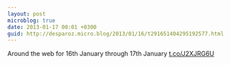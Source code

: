 ```yaml
---
layout: post
microblog: true
date: 2013-01-17 00:01 +0300
guid: http://desparoz.micro.blog/2013/01/16/t291651404295192577.html
---
```

Around the web for 16th January through 17th January [t.co/J2XJRG6U](http://t.co/J2XJRG6U)
